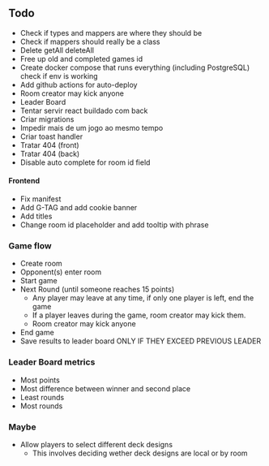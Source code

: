 ## Todo

- Check if types and mappers are where they should be
- Check if mappers should really be a class
- Delete getAll deleteAll
- Free up old and completed games id
- Create docker compose that runs everything (including PostgreSQL) check if env is working
- Add github actions for auto-deploy
- Room creator may kick anyone
- Leader Board
- Tentar servir react buildado com back
- Criar migrations
- Impedir mais de um jogo ao mesmo tempo
- Criar toast handler
- Tratar 404 (front)
- Tratar 404 (back)
- Disable auto complete for room id field

#### Frontend

- Fix manifest
- Add G-TAG and add cookie banner
- Add titles
- Change room id placeholder and add tooltip with phrase

### Game flow

- Create room
- Opponent(s) enter room
- Start game
- Next Round (until someone reaches 15 points)
  - Any player may leave at any time, if only one player is left, end the game
  - If a player leaves during the game, room creator may kick them.
  - Room creator may kick anyone
- End game
- Save results to leader board ONLY IF THEY EXCEED PREVIOUS LEADER

### Leader Board metrics

- Most points
- Most difference between winner and second place
- Least rounds
- Most rounds

### Maybe

- Allow players to select different deck designs
  - This involves deciding wether deck designs are local or by room
